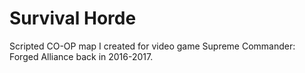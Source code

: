 # Survival Horde
 Scripted CO-OP map I created for video game Supreme Commander: Forged Alliance back in 2016-2017.
